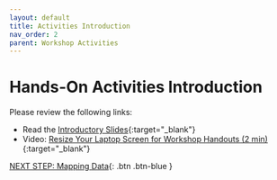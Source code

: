 ```yaml
---
layout: default
title: Activities Introduction
nav_order: 2
parent: Workshop Activities
---
```

# Hands-On Activities Introduction

Please review the following links:

- Read the [Introductory Slides](https://goo.gl/34dXZD){:target="_blank"}
- Video: [Resize Your Laptop Screen for Workshop Handouts (2 min)](https://www.youtube.com/watch?v=Igk5hZUfzN0){:target="_blank"}

[NEXT STEP: Mapping Data](mapping-data.html){: .btn .btn-blue }
